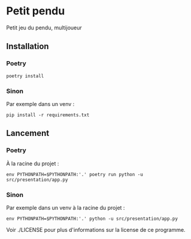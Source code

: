# Petit pendu
Petit jeu du pendu, multijoueur

## Installation

### Poetry
```commandline
poetry install
```
### Sinon
Par exemple dans un venv :
```commandline
pip install -r requirements.txt
```

## Lancement

### Poetry
À la racine du projet :
```commandline
env PYTHONPATH=$PYTHONPATH:'.' poetry run python -u src/presentation/app.py
```
### Sinon
Par exemple dans un venv à la racine du projet :
```commandline
env PYTHONPATH=$PYTHONPATH:'.' python -u src/presentation/app.py
```
Voir ./LICENSE pour plus d'informations sur la license de ce programme.